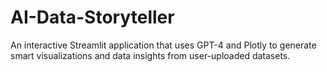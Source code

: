 # AI-Data-Storyteller
An interactive Streamlit application that uses GPT-4 and Plotly to generate smart visualizations and data insights from user-uploaded datasets.
